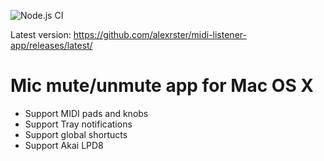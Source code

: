 ![Node.js CI](https://github.com/alexrster/midi-listener-app/workflows/Node.js%20CI/badge.svg?branch=master)

Latest version: https://github.com/alexrster/midi-listener-app/releases/latest/

# Mic mute/unmute app for Mac OS X

- Support MIDI pads and knobs
- Support Tray notifications
- Support global shortucts
- Support Akai LPD8
